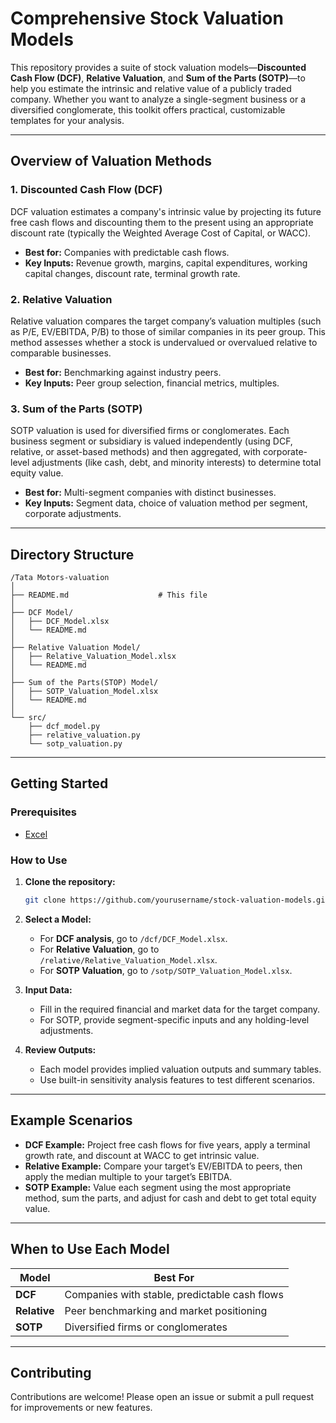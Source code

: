 # Comprehensive Stock Valuation Models

This repository provides a suite of stock valuation models—**Discounted Cash Flow (DCF)**, **Relative Valuation**, and **Sum of the Parts (SOTP)**—to help you estimate the intrinsic and relative value of a publicly traded company. Whether you want to analyze a single-segment business or a diversified conglomerate, this toolkit offers practical, customizable templates for your analysis.

---

## Overview of Valuation Methods

### 1. Discounted Cash Flow (DCF)

DCF valuation estimates a company's intrinsic value by projecting its future free cash flows and discounting them to the present using an appropriate discount rate (typically the Weighted Average Cost of Capital, or WACC).  
- **Best for:** Companies with predictable cash flows.
- **Key Inputs:** Revenue growth, margins, capital expenditures, working capital changes, discount rate, terminal growth rate.

### 2. Relative Valuation

Relative valuation compares the target company’s valuation multiples (such as P/E, EV/EBITDA, P/B) to those of similar companies in its peer group. This method assesses whether a stock is undervalued or overvalued relative to comparable businesses.  
- **Best for:** Benchmarking against industry peers.
- **Key Inputs:** Peer group selection, financial metrics, multiples.

### 3. Sum of the Parts (SOTP)

SOTP valuation is used for diversified firms or conglomerates. Each business segment or subsidiary is valued independently (using DCF, relative, or asset-based methods) and then aggregated, with corporate-level adjustments (like cash, debt, and minority interests) to determine total equity value.  
- **Best for:** Multi-segment companies with distinct businesses.
- **Key Inputs:** Segment data, choice of valuation method per segment, corporate adjustments.

---

## Directory Structure

```
/Tata Motors-valuation
│
├── README.md                    # This file
│
├── DCF Model/
│   ├── DCF_Model.xlsx
│   └── README.md
│
├── Relative Valuation Model/
│   ├── Relative_Valuation_Model.xlsx
│   └── README.md
│
├── Sum of the Parts(STOP) Model/
│   ├── SOTP_Valuation_Model.xlsx
│   └── README.md
│
└── src/
    ├── dcf_model.py
    ├── relative_valuation.py
    └── sotp_valuation.py
```

---

## Getting Started

### Prerequisites

- [Excel](https://www.microsoft.com/en/microsoft-365/excel)  
 
### How to Use

1. **Clone the repository:**
    ```bash
    git clone https://github.com/yourusername/stock-valuation-models.git
    ```

2. **Select a Model:**
    - For **DCF analysis**, go to `/dcf/DCF_Model.xlsx`.
    - For **Relative Valuation**, go to `/relative/Relative_Valuation_Model.xlsx`.
    - For **SOTP Valuation**, go to `/sotp/SOTP_Valuation_Model.xlsx`.

3. **Input Data:**
    - Fill in the required financial and market data for the target company.
    - For SOTP, provide segment-specific inputs and any holding-level adjustments.

4. **Review Outputs:**
    - Each model provides implied valuation outputs and summary tables.
    - Use built-in sensitivity analysis features to test different scenarios.

---

## Example Scenarios

- **DCF Example:** Project free cash flows for five years, apply a terminal growth rate, and discount at WACC to get intrinsic value.
- **Relative Example:** Compare your target’s EV/EBITDA to peers, then apply the median multiple to your target’s EBITDA.
- **SOTP Example:** Value each segment using the most appropriate method, sum the parts, and adjust for cash and debt to get total equity value.

---

## When to Use Each Model

| Model                | Best For                                      |
|----------------------|-----------------------------------------------|
| **DCF**              | Companies with stable, predictable cash flows |
| **Relative**         | Peer benchmarking and market positioning      |
| **SOTP**             | Diversified firms or conglomerates            |

---

## Contributing

Contributions are welcome! Please open an issue or submit a pull request for improvements or new features.

